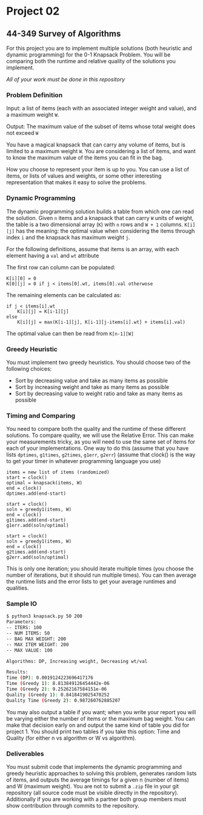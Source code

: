 # Project 02

## 44-349 Survey of Algorithms

For this project you are to implement multiple solutions (both heuristic and dynamic programming) for the 0-1 Knapsack Problem.
You will be comparing both the runtime and relative quality of the solutions you implement.

*All of your work must be done in this repository*

### Problem Definition

Input: a list of items (each with an associated integer weight and value), and a maximum weight `W`.

Output: The maximum value of the subset of items whose total weight does not exceed `W`

You have a magical knapsack that can carry any volume of items, but is limited to a maximum weight `W`.  You are considering a list of items, and want to know the maximum value of the items you can fit in the bag.

How you choose to represent your item is up to you.  You can use a list of items, or lists of values and weights, or some other interesting representation that makes it easy to solve the problems.

### Dynamic Programming

The dynamic programming solution builds a table from which one can read the solution.  Given `n` items and a knapsack that can carry `W` units of weight, the table is a two dimensional array (`K`) with `n` rows and `W + 1` columns.
`K[i][j]` has the meaning: the optimal value when considering the items through index `i` and the knapsack has maximum weight `j`.

For the following definitions, assume that items is an array, with each element having a `val` and `wt` attribute

The first row can column can be populated:

```
K[i][0] = 0
K[0][j] = 0 if j < items[0].wt, items[0].val otherwose
```

The remaining elements can be calculated as:

```
if j < items[i].wt
    K[i][j] = K[i-1][j]
else
    K[i][j] = max(K[i-1][j], K[i-1][j-items[i].wt] + items[i].val)
```

The optimal value can then be read from `K[n-1][W]`

### Greedy Heuristic

You must implement two greedy heuristics.  You should choose two of the following choices:

* Sort by decreasing value and take as many items as possible
* Sort by increasing weight and take as many items as possible
* Sort by decreasing value to weight ratio and take as many items as possible

### Timing and Comparing

You need to compare both the quality and the runtime of these different solutions.  To compare quality, we will use the Relative Error.  This can make your measurements tricky, as you will need to use the same set of items for each of your implementations.  One way to do this (assume that you have lists `dptimes`, `g1times`, `g2times`, `g1err`, `g2err`) (assume that clock() is the way to get your timer in whatever programming language you use)

```
items = new list of items (randomized)
start = clock()
optimal = knapsack(items, W)
end = clock()
dptimes.add(end-start)

start = clock()
soln = greedy1(items, W)
end = clock()
g1times.add(end-start)
g1err.add(soln/optimal)

start = clock()
soln = greedy1(items, W)
end = clock()
g2times.add(end-start)
g2err.add(soln/optimal)
```

This is only one iteration; you should iterate multiple times (you choose the number of iterations, but it should run multiple times).  You can then average the runtime lists and the error lists to get your average runtimes and qualities.

### Sample IO
```bash
$ python3 knapsack.py 50 200
Parameters:
-- ITERS: 100
-- NUM ITEMS: 50
-- BAG MAX WEIGHT: 200
-- MAX ITEM WEIGHT: 200
-- MAX VALUE: 100

Algorithms: DP, Increasing weight, Decreasing wt/val

Results:
Time (DP): 0.0019124223696417176
Time (Greedy 1): 8.813849126454442e-06
Time (Greedy 2): 9.25262167584151e-06
Quality (Greedy 1): 0.8418419025470252
Quality Time (Greedy 2): 0.987260762885207
```

You may also output a table if you want; when you write your report you will be varying either the number of items or the maximum bag weight.  You can make that decision early on and output the same kind of table you did for project 1.  You should print two tables if you take this option: Time and Quality (for either n vs algorithm or W vs algorithm).

### Deliverables

You must submit code that implements the dynamic programming and greedy heuristic approaches to solving this problem, generates random lists of items, and outputs the average timings for a given n (number of items) and W (maximum weight).  You are not to submit a `.zip` file in your git repository (all source code must be visible directly in the repository).  Additionally if you are working with a partner both group members must show contribution through commits to the repository.
